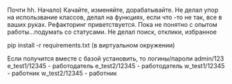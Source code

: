 Почти hh. Начало)
Качайте, изменяйте, дорабатывайте.
Не делал упор на использвание классов, делал на функциях, если что -то не так, все в ваших руках.
Рефакторинг приветствуется.
Пока не понятно с опытом работы...подумать со статусами.
Не делал поиск, отклики, избранное

pip install -r requirements.txt (в виртуальном окружении)

Если получится вместе с базой установить, то логины/пароли
admin/123
e_test1/12345 - работодатель
e_test2/12345 - работодатель
w_test1/12345 - работник
w_test2/12345 - работник